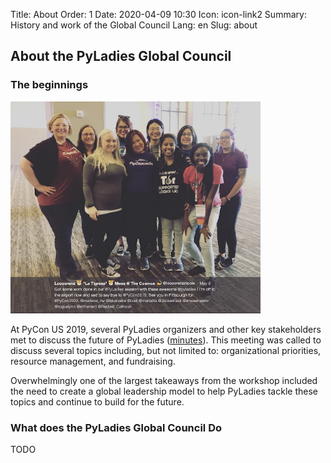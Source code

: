 Title: About
Order: 1
Date: 2020-04-09 10:30
Icon: icon-link2
Summary: History and work of the Global Council
Lang: en
Slug: about

## About the PyLadies Global Council

### The beginnings

<img src="/images/about/future-of-us.png" alt="PyLadies Organizers at PyCon US 2019"
	 float="left" width="400px" />

At PyCon US 2019, several PyLadies organizers and other key stakeholders met to
discuss the future of PyLadies
([minutes](https://github.com/pyladies/global-organizing/blob/master/notes/2019/06_05_2019.md)).
This meeting was called to discuss several topics including, but not limited to:
organizational priorities, resource management, and fundraising.

Overwhelmingly one of the largest takeaways from the workshop included the need
to create a global leadership model to help PyLadies tackle these topics and
continue to build for the future.

### What does the PyLadies Global Council Do

TODO
